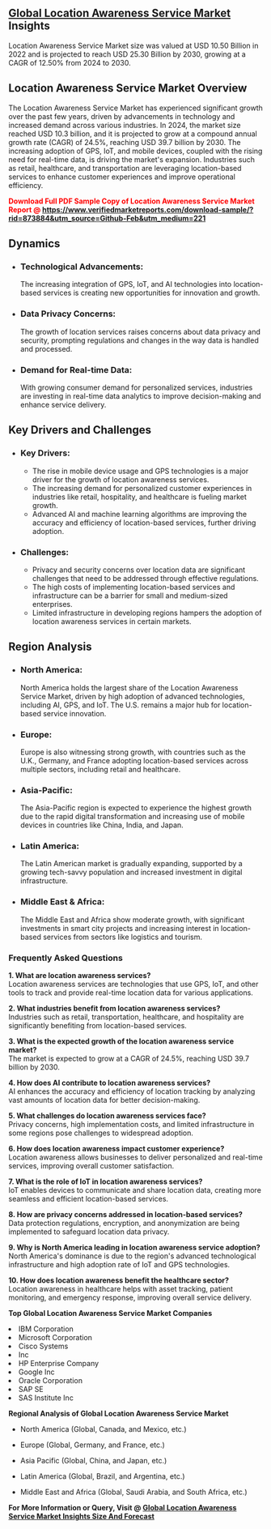 <h2><a href="https://www.verifiedmarketreports.com/download-sample/?rid=873884&amp;utm_source=Github&amp;utm_medium=221" target="_blank">Global Location Awareness Service Market</a> Insights</h2><p>Location Awareness Service Market size was valued at USD 10.50 Billion in 2022 and is projected to reach USD 25.30 Billion by 2030, growing at a CAGR of 12.50% from 2024 to 2030.</p><p> <h2>Location Awareness Service Market Overview</h2> <p>The Location Awareness Service Market has experienced significant growth over the past few years, driven by advancements in technology and increased demand across various industries. In 2024, the market size reached USD 10.3 billion, and it is projected to grow at a compound annual growth rate (CAGR) of 24.5%, reaching USD 39.7 billion by 2030. The increasing adoption of GPS, IoT, and mobile devices, coupled with the rising need for real-time data, is driving the market's expansion. Industries such as retail, healthcare, and transportation are leveraging location-based services to enhance customer experiences and improve operational efficiency.</p> <p><strong><p><span class=""><span style="color: #ff0000;"><strong>Download Full PDF Sample Copy of Location Awareness Service Market Report</strong> @ </span><a href="https://www.verifiedmarketreports.com/download-sample/?rid=873884&amp;utm_source=Github-Feb&amp;utm_medium=221" target="_blank">https://www.verifiedmarketreports.com/download-sample/?rid=873884&amp;utm_source=Github-Feb&amp;utm_medium=221</a></span></p></strong></p> <h2>Dynamics</h2> <ul> <li><h3>Technological Advancements:</h3> The increasing integration of GPS, IoT, and AI technologies into location-based services is creating new opportunities for innovation and growth.</li> <li><h3>Data Privacy Concerns:</h3> The growth of location services raises concerns about data privacy and security, prompting regulations and changes in the way data is handled and processed.</li> <li><h3>Demand for Real-time Data:</h3> With growing consumer demand for personalized services, industries are investing in real-time data analytics to improve decision-making and enhance service delivery.</li> </ul> <h2>Key Drivers and Challenges</h2> <ul> <li><h3>Key Drivers:</h3> <ul> <li>The rise in mobile device usage and GPS technologies is a major driver for the growth of location awareness services.</li> <li>The increasing demand for personalized customer experiences in industries like retail, hospitality, and healthcare is fueling market growth.</li> <li>Advanced AI and machine learning algorithms are improving the accuracy and efficiency of location-based services, further driving adoption.</li> </ul> </li> <li><h3>Challenges:</h3> <ul> <li>Privacy and security concerns over location data are significant challenges that need to be addressed through effective regulations.</li> <li>The high costs of implementing location-based services and infrastructure can be a barrier for small and medium-sized enterprises.</li> <li>Limited infrastructure in developing regions hampers the adoption of location awareness services in certain markets.</li> </ul> </li> </ul> <h2>Region Analysis</h2> <ul> <li><h3>North America:</h3> North America holds the largest share of the Location Awareness Service Market, driven by high adoption of advanced technologies, including AI, GPS, and IoT. The U.S. remains a major hub for location-based service innovation.</li> <li><h3>Europe:</h3> Europe is also witnessing strong growth, with countries such as the U.K., Germany, and France adopting location-based services across multiple sectors, including retail and healthcare.</li> <li><h3>Asia-Pacific:</h3> The Asia-Pacific region is expected to experience the highest growth due to the rapid digital transformation and increasing use of mobile devices in countries like China, India, and Japan.</li> <li><h3>Latin America:</h3> The Latin American market is gradually expanding, supported by a growing tech-savvy population and increased investment in digital infrastructure.</li> <li><h3>Middle East & Africa:</h3> The Middle East and Africa show moderate growth, with significant investments in smart city projects and increasing interest in location-based services from sectors like logistics and tourism.</li> </ul> <h3>Frequently Asked Questions</h3> <p><strong>1. What are location awareness services?</strong><br>Location awareness services are technologies that use GPS, IoT, and other tools to track and provide real-time location data for various applications.</p> <p><strong>2. What industries benefit from location awareness services?</strong><br>Industries such as retail, transportation, healthcare, and hospitality are significantly benefiting from location-based services.</p> <p><strong>3. What is the expected growth of the location awareness service market?</strong><br>The market is expected to grow at a CAGR of 24.5%, reaching USD 39.7 billion by 2030.</p> <p><strong>4. How does AI contribute to location awareness services?</strong><br>AI enhances the accuracy and efficiency of location tracking by analyzing vast amounts of location data for better decision-making.</p> <p><strong>5. What challenges do location awareness services face?</strong><br>Privacy concerns, high implementation costs, and limited infrastructure in some regions pose challenges to widespread adoption.</p> <p><strong>6. How does location awareness impact customer experience?</strong><br>Location awareness allows businesses to deliver personalized and real-time services, improving overall customer satisfaction.</p> <p><strong>7. What is the role of IoT in location awareness services?</strong><br>IoT enables devices to communicate and share location data, creating more seamless and efficient location-based services.</p> <p><strong>8. How are privacy concerns addressed in location-based services?</strong><br>Data protection regulations, encryption, and anonymization are being implemented to safeguard location data privacy.</p> <p><strong>9. Why is North America leading in location awareness service adoption?</strong><br>North America's dominance is due to the region's advanced technological infrastructure and high adoption rate of IoT and GPS technologies.</p> <p><strong>10. How does location awareness benefit the healthcare sector?</strong><br>Location awareness in healthcare helps with asset tracking, patient monitoring, and emergency response, improving overall service delivery.</p> </p><p><strong>Top Global Location Awareness Service Market Companies</strong></p><div data-test-id=""><p><li>IBM Corporation</li><li> Microsoft Corporation</li><li> Cisco Systems</li><li> Inc</li><li> HP Enterprise Company</li><li> Google Inc</li><li> Oracle Corporation</li><li> SAP SE</li><li> SAS Institute Inc</li></p><div><strong>Regional Analysis of&nbsp;Global Location Awareness Service Market</strong></div><ul><li dir="ltr"><p dir="ltr">North America&nbsp;(Global, Canada, and Mexico, etc.)</p></li><li dir="ltr"><p dir="ltr">Europe (Global, Germany, and France, etc.)</p></li><li dir="ltr"><p dir="ltr">Asia Pacific&nbsp;(Global, China, and Japan, etc.)</p></li><li dir="ltr"><p dir="ltr">Latin America&nbsp;(Global, Brazil, and Argentina, etc.)</p></li><li dir="ltr">Middle East and Africa&nbsp;(Global, Saudi Arabia, and South Africa, etc.)</li></ul><p><strong>For More Information or Query, Visit @&nbsp;</strong><strong><a href="https://www.verifiedmarketreports.com/product/location-awareness-service-market/?utm_source=Github&amp;utm_medium=221" target="_blank">Global Location Awareness Service Market Insights Size And Forecast</a></strong></p></div>
